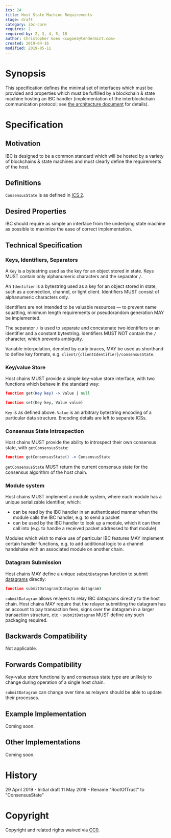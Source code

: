 ```yaml
---
ics: 24
title: Host State Machine Requirements
stage: draft
category: ibc-core
requires: 2
required-by: 2, 3, 4, 5, 18
author: Christopher Goes <cwgoes@tendermint.com>
created: 2019-04-16
modified: 2019-05-11
---
```


# Synopsis

This specification defines the minimal set of interfaces which must be provided and properties which must be fulfilled by a blockchain & state machine hosting an IBC handler (implementation of the interblockchain communication protocol; see [the architecture document](../../docs/ibc/1_IBC_ARCHITECTURE.md) for details).

# Specification

## Motivation

IBC is designed to be a common standard which will be hosted by a variety of blockchains & state machines and must clearly define the requirements of the host.

## Definitions

`ConsensusState` is as defined in [ICS 2](../ics-2-consensus-requirements).

## Desired Properties

IBC should require as simple an interface from the underlying state machine as possible to maximize the ease of correct implementation.

## Technical Specification

### Keys, Identifiers, Separators

A `Key` is a bytestring used as the key for an object stored in state. Keys MUST contain only alphanumeric characters and the separator `/`.

An `Identifier` is a bytestring used as a key for an object stored in state, such as a connection, channel, or light client. Identifiers MUST consist of alphanumeric characters only.

Identifiers are not intended to be valuable resources — to prevent name squatting, minimum length requirements or pseudorandom generation MAY be implemented.

The separator `/` is used to separate and concatenate two identifiers or an identifier and a constant bytestring. Identifiers MUST NOT contain the `/` character, which prevents ambiguity.

Variable interpolation, denoted by curly braces, MAY be used as shorthand to define key formats, e.g. `client/{clientIdentifier}/consensusState`.

### Key/value Store

Host chains MUST provide a simple key-value store interface, with two functions which behave in the standard way:

```coffeescript
function get(Key key) -> Value | null
```

```coffeescript
function set(Key key, Value value)
```

`Key` is as defined above. `Value` is an arbitrary bytestring encoding of a particular data structure. Encoding details are left to separate ICSs.

### Consensus State Introspection

Host chains MUST provide the ability to introspect their own consensus state, with `getConsensusState`:

```coffeescript
function getConsensusState() -> ConsensusState
```

`getConsensusState` MUST return the current consensus state for the consensus algorithm of the host chain.

### Module system

Host chains MUST implement a module system, where each module has a unique serializable identifier, which:
- can be read by the IBC handler in an authenticated manner when the module calls the IBC handler, e.g. to send a packet
- can be used by the IBC handler to look up a module, which it can then call into (e.g. to handle a received packet addressed to that module)

Modules which wish to make use of particular IBC features MAY implement certain handler functions, e.g. to add additional logic to a channel handshake with an associated module on another chain.

### Datagram Submission

Host chains MAY define a unique `submitDatagram` function to submit [datagrams](../../docs/ibc/2_IBC_TERMINOLOGY.md) directly:

```coffeescript
function submitDatagram(Datagram datagram)
```

`submitDatagram` allows relayers to relay IBC datagrams directly to the host chain. Host chains MAY require that the relayer submitting the datagram has an account to pay transaction fees, signs over the datagram in a larger transaction structure, etc - `submitDatagram` MUST define any such packaging required.

## Backwards Compatibility

Not applicable.

## Forwards Compatibility

Key-value store functionality and consensus state type are unlikely to change during operation of a single host chain.

`submitDatagram` can change over time as relayers should be able to update their processes.

## Example Implementation

Coming soon.

## Other Implementations

Coming soon.

# History

29 April 2019 - Initial draft
11 May 2019 - Rename "RootOfTrust" to "ConsensusState"

# Copyright

Copyright and related rights waived via [CC0](https://creativecommons.org/publicdomain/zero/1.0/).

